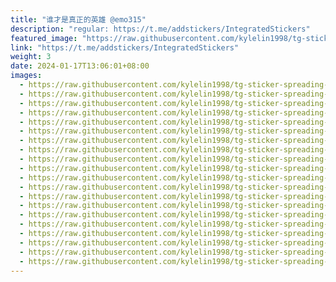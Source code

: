 ```yaml
---
title: "谁才是真正的英雄 @emo315"
description: "regular: https://t.me/addstickers/IntegratedStickers"
featured_image: "https://raw.githubusercontent.com/kylelin1998/tg-sticker-spreading-worldwide-images/main/img/71fb2ef3-a474-443d-851a-997eb008d8bd.jpg"
link: "https://t.me/addstickers/IntegratedStickers"
weight: 3
date: 2024-01-17T13:06:01+08:00
images:
  - https://raw.githubusercontent.com/kylelin1998/tg-sticker-spreading-worldwide-images/main/img/71fb2ef3-a474-443d-851a-997eb008d8bd.jpg
  - https://raw.githubusercontent.com/kylelin1998/tg-sticker-spreading-worldwide-images/main/img/3777e73c-436d-4133-a58f-125a2d515181.jpg
  - https://raw.githubusercontent.com/kylelin1998/tg-sticker-spreading-worldwide-images/main/img/9ae98bdf-7a9f-4ab4-88ce-b48d4bb28cef.jpg
  - https://raw.githubusercontent.com/kylelin1998/tg-sticker-spreading-worldwide-images/main/img/6fd27fc0-e969-48fe-8356-7ce10dae297e.jpg
  - https://raw.githubusercontent.com/kylelin1998/tg-sticker-spreading-worldwide-images/main/img/b8861a8e-ca7b-4651-95cd-68e2e9d3241c.jpg
  - https://raw.githubusercontent.com/kylelin1998/tg-sticker-spreading-worldwide-images/main/img/2ddd0cfd-1ee9-4b3f-bb42-f517858c33b9.jpg
  - https://raw.githubusercontent.com/kylelin1998/tg-sticker-spreading-worldwide-images/main/img/ffe64cee-6292-4ec3-be0a-20eb8782a85d.jpg
  - https://raw.githubusercontent.com/kylelin1998/tg-sticker-spreading-worldwide-images/main/img/2771920d-836e-45e3-ad26-f0988c2a660a.jpg
  - https://raw.githubusercontent.com/kylelin1998/tg-sticker-spreading-worldwide-images/main/img/88dd48a9-f414-4049-af00-f93f6a33b393.jpg
  - https://raw.githubusercontent.com/kylelin1998/tg-sticker-spreading-worldwide-images/main/img/3e8da65b-a7ed-437c-a64f-64ba4ff37367.jpg
  - https://raw.githubusercontent.com/kylelin1998/tg-sticker-spreading-worldwide-images/main/img/7b67ed3c-02af-4731-8ca7-31f4281b48ac.jpg
  - https://raw.githubusercontent.com/kylelin1998/tg-sticker-spreading-worldwide-images/main/img/9abe384c-c780-477e-b8cb-40cf1253f540.jpg
  - https://raw.githubusercontent.com/kylelin1998/tg-sticker-spreading-worldwide-images/main/img/d3fa8228-e9f8-46fd-9e08-937c2d0328f2.jpg
  - https://raw.githubusercontent.com/kylelin1998/tg-sticker-spreading-worldwide-images/main/img/41d12306-66e4-4955-8548-1f781646cf95.jpg
  - https://raw.githubusercontent.com/kylelin1998/tg-sticker-spreading-worldwide-images/main/img/77ce9ada-b98f-41f6-be70-65994ea1e9e7.jpg
  - https://raw.githubusercontent.com/kylelin1998/tg-sticker-spreading-worldwide-images/main/img/8bf0f17d-ec94-4d8e-9c56-fece752edaf4.jpg
  - https://raw.githubusercontent.com/kylelin1998/tg-sticker-spreading-worldwide-images/main/img/c0d16db7-7c0d-4e26-b6b5-7bd5aa60ceb4.jpg
  - https://raw.githubusercontent.com/kylelin1998/tg-sticker-spreading-worldwide-images/main/img/d5dd4a23-70fb-49b2-8dda-213f4dd3c61a.jpg
  - https://raw.githubusercontent.com/kylelin1998/tg-sticker-spreading-worldwide-images/main/img/efffab1c-0e25-4373-9d40-6f97b60d2ed5.jpg
  - https://raw.githubusercontent.com/kylelin1998/tg-sticker-spreading-worldwide-images/main/img/966b9c4c-769f-405b-b5d7-ea2bc3879a7d.jpg
---
```


